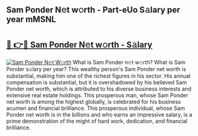 ## Sam Ponder N𝚎t w𝚘rth - Part-eUo S𝚊lary per year mMSNL

# <h2><a href="http://gc1givt.nevu.top/?p=Sam+Ponder">🔗 👉🔴 Sam Ponder N𝚎t w𝚘rth - S𝚊lary</a></h2>

[![Sam Ponder N𝚎t W𝚘rth](https://i.imgur.com/Oavwk0R.jpeg)](http://gc1givt.nevu.top/?p=Sam+Ponder)
What is Sam Ponder n𝚎t w𝚘rth? What is Sam Ponder s𝚊lary per year?
This wealthy person's Sam Ponder net worth is substantial, making him one of the richest figures in his sector. His annual compensation is substantial, but it is overshadowed by his believed Sam Ponder net worth, which is attributed to his diverse business interests and extensive real estate holdings. This prosperous man, whose Sam Ponder net worth is among the highest globally, is celebrated for his business acumen and financial brilliance. This prosperous individual, whose Sam Ponder net worth is in the billions and who earns an impressive salary, is a prime demonstration of the might of hard work, dedication, and financial brilliance.
